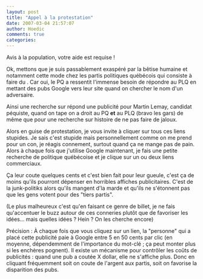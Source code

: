 ```yaml
---
layout: post
title: "Appel à la protestation"
date: 2007-03-04 21:57:07
author: Hoedic
comments: true
categories: 
---
```



Avis à la population, votre aide est requise !

Ok, mettons que je suis passablement exaspéré par la bêtise humaine et notamment cette mode chez les partis politiques québécois qui consiste à faire du . Car oui, le PQ a ressentit l'immense besoin de répondre au PLQ en mettant des pubs Google vers leur site quand on chercher le nom d'un adversaire.

Ainsi une recherche sur  répond une publicité pour Martin Lemay, candidat péquiste, quand on tape  on a droit au PQ **et** au PLQ (bravo les gars) de même que pour une recherche sur  histoire de ne pas faire de jaloux.

Alors en guise de protestation, je vous invite à cliquer sur tous ces liens stupides. Je sais c'est stupide mais personnellement comme on me prend pour un con, je réagis connement, surtout quand ça ne mange pas de pain. Alors à chaque fois que j'utilise Google maintenant, je fais une petite recherche de politique québécoise et je clique sur un ou deux liens commerciaux.

Ça leur coute quelques cents et c'est bien fait pour leur gueule, c'est ça de moins qu'ils pourront dépenser en horribles affiches publicitaires. C'est de la junk-politiks alors qu'ils mangent d'la marde et qu'ils ne s'étonnent pas que les gens votent pour des "tiers partis".

(Le plus malheureux c'est qu'en faisant ce genre de billet, je ne fais qu'accentuer le buzz autour de ces conneries plutôt que de favoriser les idées... mais quelles idées ? Hein ? On les cherche encore)

Précision : À chaque fois que vous cliquez sur un lien, la "personne" qui a placé cette publicité paie à Google entre 5 en 50 cents par clic (en moyenne, dépendemment de l'importance du mot-clé ; ça peut monter plus si les enchères pognent). Il existe un mécanisme pour contrôler les coûts  de publicités : quand une pub a coutée X dollar, elle ne s'affiche plus. Donc en cliquant fréquemment soit on coute de l'argent aux partis, soit on favorise la disparition des pubs.